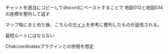 チャットを適当にコピーしてdiscordにペーストすることで
地図G12と地図G14の座標を整列して返す

マップ毎にまとめた後、こちらの<a href="http://yumemage.blog.fc2.com/blog-entry-516.html" target="_blank">サイト</a>を参考に整列したものが返信される。

最短ルートにはならない

Chatcoordinatesプラグインとの併用を想定
